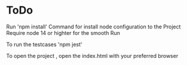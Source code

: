 # ToDo
Run 'npm install' Command for install node configuration to the Project
Require node 14 or highter for the smooth Run

To run the testcases 'npm jest'

To open the project , open the index.html with your preferred browser

